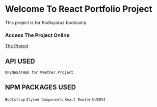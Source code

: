 # Welcome To React Portfolio Project

This project is for Kodluyoruz bootcamp

### Access The Project Online
[The Project](https://abdurrahamansubh.netlify.app) .

## API USED

`OPENWEATHER for Weather Project`

## NPM PACKAGES USED
`Bootstrap`
`Styled Components`
`React Router`
`UUIDV4`


